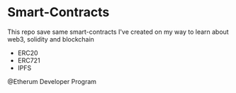 # Smart-Contracts

This repo save same smart-contracts I've created on my way to learn about web3, solidity and blockchain

- ERC20
- ERC721
- IPFS

@Etherum Developer Program
